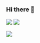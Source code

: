 ### Hi there 👋

<img src="https://img.shields.io/badge/Email-yeonnnee@gmail.com-blue"></a> 
<a href="https://yeonnnee.notion.site/33fc70173e154c51a0bd551131380326?v=c99a70523c614a858e67f3e3764130d6/">
  <img src="https://img.shields.io/badge/Archive-yeonnnee.notion-pink?link=https://yeonnnee.notion.site/33fc70173e154c51a0bd551131380326?v=c99a70523c614a858e67f3e3764130d6/">
</a> 

<img src="https://github-readme-stats.vercel.app/api/top-langs/?username=yeonnnee&layout=compact"/>
